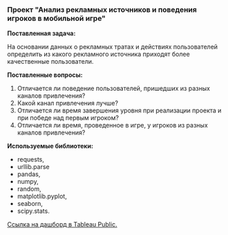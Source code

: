 ### Проект "Анализ рекламных источников и поведения игроков в мобильной игре"

**Поставленная задача:**

На основании данных о рекламных тратах и действиях пользователей определить из какого рекламного источника приходят более качественные пользователи.

**Поставленные вопросы:**
1. Отличается ли поведение пользователей, пришедших из разных каналов привлечения?
2. Какой канал привлечения лучше?
3. Отличается ли время завершения уровня при реализации проекта и при победе над первым игроком?
4. Отличается ли время, проведенное в игре, у игроков из разных каналов привлечения?

**Используемые библиотеки:**
* requests,
* urllib.parse
* pandas,
* numpy,
* random,
* matplotlib.pyplot,
* seaborn,
* scipy.stats.

[Ссылка на дашборд в Tableau Public.](https://public.tableau.com/app/profile/valeryia1682/viz/_16582380535820/Dashboard1)
